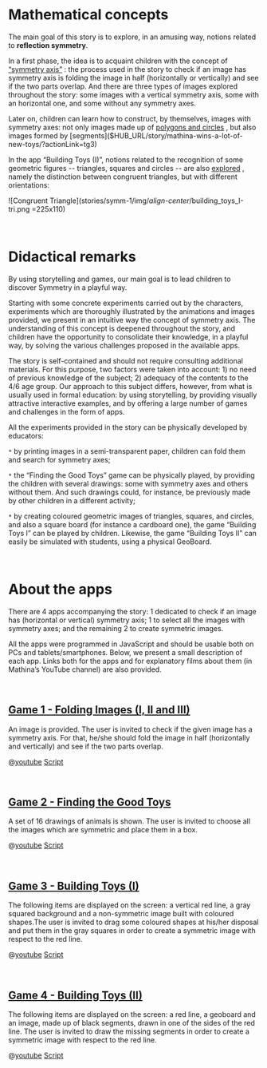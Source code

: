 # Mathematical concepts

The main goal of this story is to explore, in an amusing way, notions related to **reflection symmetry**.

In a first phase, the idea is to acquaint children with the concept of
[“symmetry axis”]($HUB_URL/story/mathina-wins-a-lot-of-new-toys/?actionLink=tg1)
: the process used in the story to check if an image has symmetry axis is folding the image in half (horizontally or vertically) and see if the two parts overlap. And there are three types of images explored throughout the story: some images with a vertical symmetry axis, some with an horizontal one, and some without any symmetry axes.

Later on, children can learn how to construct, by themselves, images with symmetry axes: not only images made up of 
[polygons and circles]($HUB_URL/story/mathina-wins-a-lot-of-new-toys/?actionLink=tg2)
, but also images formed by 
[segments]($HUB_URL/story/mathina-wins-a-lot-of-new-toys/?actionLink=tg3)

In the app “Building Toys (I)”, notions related to the recognition of some geometric figures -- triangles, squares and circles -- are also 
[explored]($HUB_URL/story/mathina-wins-a-lot-of-new-toys/?actionLink=tg2)
, namely the distinction between congruent triangles, but with different orientations:

![Congruent Triangle](stories/symm-1/img/_align-center_/building_toys_I-tri.png =225x110)

&nbsp;

# Didactical remarks

By using storytelling and games, our main goal is to lead children to discover Symmetry in a playful way.

Starting with some concrete experiments carried out by the characters, experiments which are thoroughly illustrated by the animations and images provided, we present in an intuitive way the concept of symmetry axis. The understanding of this concept is deepened throughout the story, and children have the opportunity to consolidate their knowledge, in a playful way, by solving the various challenges proposed in the available apps.

The story is self-contained and should not require consulting additional materials. For this purpose, two factors were taken into account: 1) no need of previous knowledge of the subject; 2) adequacy of the contents to the 4/6 age group. Our approach to this subject differs, however, from what is usually used in formal education: by using storytelling, by providing visually attractive interactive examples, and by offering a large number of games and challenges in the form of apps.

All the experiments provided in the story can be physically developed by educators:

`*` by printing images in a semi-transparent paper, children can fold them and search for symmetry axes;

`*` the “Finding the Good Toys” game can be physically played, by providing the children with several drawings: some with symmetry axes and others without them. And such drawings could, for instance, be previously made by other children in a different activity;

`*` by creating coloured geometric images of triangles, squares, and circles, and also a square board (for instance a cardboard one), the game “Building Toys I” can be played by children. Likewise, the game “Building Toys II” can easily be simulated with students, using a physical GeoBoard.

&nbsp;

# About the apps

There are 4 apps accompanying the story: 1 dedicated to check if an image has (horizontal or vertical) symmetry axis; 1 to select all the images with symmetry axes; and the remaining 2 to create symmetric images.

All the apps were programmed in JavaScript and should be usable both on PCs and tablets/smartphones.
Below, we present a small description of each app. Links both for the apps and for explanatory films about them (in Mathina’s YouTube channel) are also provided. 

&nbsp;

## [Game 1 - Folding Images (I, II and III)]($HUB_URL/story/mathina-wins-a-lot-of-new-toys/?actionLink=tg1)

An image is provided. The user is invited to check if the given image has a symmetry axis. For that, he/she should fold the image in half (horizontally and vertically) and see if the two parts overlap.

@[youtube](Dm1r2igNWPs?_align-center_)
[Script](stories/symm-1/transcripts/Script1.pdf)

&nbsp;

## [Game 2 - Finding the Good Toys]($HUB_URL/story/mathina-wins-a-lot-of-new-toys/?actionLink=tg4)

A set of 16 drawings of animals is shown. The user is invited to choose all the images which are symmetric and place them in a box.

@[youtube](Tbhnd5IwoBs?_align-center_)
[Script](stories/symm-1/transcripts/Script1.pdf)

&nbsp;

## [Game 3 - Building Toys (I)]($HUB_URL/story/mathina-wins-a-lot-of-new-toys/?actionLink=tg2)

The following items are displayed on the screen: a vertical red line, a gray squared background and a non-symmetric image built with coloured shapes.The user is invited to drag some coloured shapes at his/her disposal and put them in the gray squares in order to create a symmetric image with respect to the red line.

@[youtube](1Og0JeyURHs?_align-center_)
[Script](stories/symm-1/transcripts/Script1.pdf)

&nbsp;

## [Game 4 - Building Toys (II)]($HUB_URL/story/mathina-wins-a-lot-of-new-toys/?actionLink=tg3)

The following items are displayed on the screen: a red line, a geoboard and an image, made up of black segments, drawn in one of the sides of the red line. The user is invited to draw the missing segments in order to create a symmetric image with respect to the red line.

@[youtube](0G862XD2Xzk?_align-center_)
[Script](stories/symm-1/transcripts/Script1.pdf)
